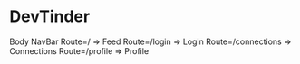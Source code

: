 # DevTinder

Body
    NavBar
    Route=/ => Feed
    Route=/login => Login
    Route=/connections => Connections
    Route=/profile => Profile